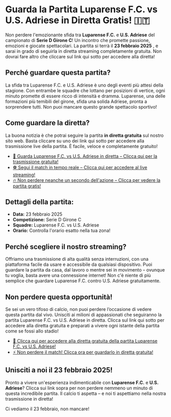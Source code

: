 # Guarda la Partita Luparense F.C. vs U.S. Adriese in Diretta Gratis! 🇮🇹

Non perdere l'emozionante sfida tra **Luparense F.C.** e **U.S. Adriese** del campionato di **Serie D Girone C**! Un incontro che promette passione, emozioni e giocate spettacolari. La partita si terrà il **23 febbraio 2025** , e sarai in grado di seguirla in diretta streaming completamente gratuita. Non dovrai fare altro che cliccare sul link qui sotto per accedere alla diretta!

## Perché guardare questa partita?

La sfida tra Luparense F.C. e U.S. Adriese è uno degli eventi più attesi della stagione. Con entrambe le squadre che lottano per posizioni di vertice, ogni minuto promette di essere ricco di intensità e dramma. Luparense, una delle formazioni più temibili del girone, sfida una solida Adriese, pronta a sorprendere tutti. Non puoi mancare questo grande spettacolo sportivo!

## Come guardare la diretta?

La buona notizia è che potrai seguire la partita **in diretta gratuita** sul nostro sito web. Basta cliccare su uno dei link qui sotto per accedere alla trasmissione live della partita. È facile, veloce e completamente gratuito!

- [🎥 Guarda Luparense F.C. vs U.S. Adriese in diretta – Clicca qui per la trasmissione gratuita!](https://tinyurl.com/livestreamfreeo?st=Luparense+F.C.+vs+U.S.+Adriese&si=gh)
- [⚽ Segui il match in tempo reale – Clicca qui per accedere al live streaming!](https://tinyurl.com/livestreamfreeo?st=Luparense+F.C.+vs+U.S.+Adriese&si=gh)
- [🔥 Non perdere neanche un secondo dell'azione – Clicca per vedere la partita gratis!](https://tinyurl.com/livestreamfreeo?st=Luparense+F.C.+vs+U.S.+Adriese&si=gh)

## Dettagli della partita:

- **Data:** 23 febbraio 2025
- **Competizione:** Serie D Girone C
- **Squadre:** Luparense F.C. vs U.S. Adriese
- **Orario:** Controlla l'orario esatto nella tua zona!

## Perché scegliere il nostro streaming?

Offriamo una trasmissione di alta qualità senza interruzioni, con una piattaforma facile da usare e accessibile da qualsiasi dispositivo. Puoi guardare la partita da casa, dal lavoro o mentre sei in movimento – ovunque tu voglia, basta avere una connessione internet! Non c'è niente di più semplice che guardare Luparense F.C. contro U.S. Adriese gratuitamente.

## Non perdere questa opportunità!

Se sei un vero tifoso di calcio, non puoi perdere l’occasione di vedere questa partita dal vivo. Unisciti ai milioni di appassionati che seguiranno la partita Luparense F.C. vs U.S. Adriese in diretta. Clicca sul link qui sotto per accedere alla diretta gratuita e preparati a vivere ogni istante della partita come se fossi allo stadio!

- [📲 Clicca qui per accedere alla diretta gratuita della partita Luparense F.C. vs U.S. Adriese!](https://tinyurl.com/livestreamfreeo?st=Luparense+F.C.+vs+U.S.+Adriese&si=gh)
- [⚡ Non perdere il match! Clicca ora per guardarlo in diretta gratuita!](https://tinyurl.com/livestreamfreeo?st=Luparense+F.C.+vs+U.S.+Adriese&si=gh)

## Unisciti a noi il 23 febbraio 2025!

Pronto a vivere un'esperienza indimenticabile con **Luparense F.C.** e **U.S. Adriese**? Clicca sui link sopra per non perdere nemmeno un minuto di questa incredibile partita. Il calcio ti aspetta – e noi ti aspettiamo nella nostra trasmissione in diretta!

Ci vediamo il 23 febbraio, non mancare!
